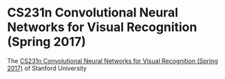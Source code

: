 # CS231n Convolutional Neural Networks for Visual Recognition (Spring 2017)

The [CS231n Convolutional Neural Networks for Visual Recognition (Spring 2017)](http://cs231n.stanford.edu/2017/) of Stanford University
